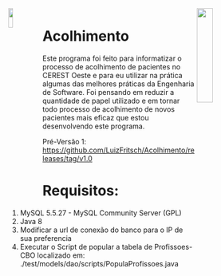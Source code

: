 <img height="22%" width="25%" src="https://github.com/LuizFritsch/Acolhimento-CerestOeste/blob/master/src/icones/iconCEREST.png" align="right" />
<img height="10%" width="13%" src="https://github.com/LuizFritsch/Acolhimento-CerestOeste/blob/master/src/icones/logoPref.png" align="left" />


# Acolhimento

Este programa foi feito para informatizar o processo de acolhimento de pacientes no CEREST Oeste e para  eu utilizar na prática algumas das melhores práticas da Engenharia de Software. Foi pensando em reduzir a quantidade de papel utilizado e em tornar todo processo de acolhimento de novos pacientes mais eficaz que estou desenvolvendo este programa.


Pré-Versão 1: https://github.com/LuizFritsch/Acolhimento/releases/tag/v1.0


# Requisitos:
1. MySQL 5.5.27 - MySQL Community Server (GPL)
2. Java 8
3. Modificar a url de conexão do banco para o IP de sua preferencia
4. Executar o Script de popular a tabela de Profissoes-CBO localizado em: ./test/models/dao/scripts/PopulaProfissoes.java
